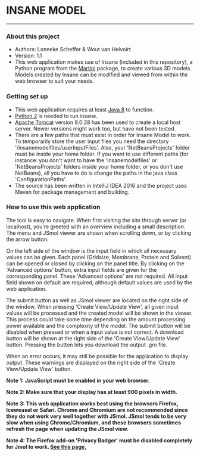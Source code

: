 # INSANE MODEL #

---------------------

### About this project ###

* Authors: Lonneke Scheffer & Wout van Helvoirt
* Version: 1.1
* This web application makes use of Insane (included in this repository), a Python program from the
[Martini](http://md.chem.rug.nl/) package, to create various 3D models. Models created by Insane can be modified and
viewed from within the web browser to suit your needs.

### Getting set up ###

* This web application requires at least [Java 8](https://www.oracle.com/downloads/index.html) to function.
* [Python 2](https://www.python.org/downloads/release/python-2711/) is needed to run insane.
* [Apache Tomcat](http://tomcat.apache.org/download-80.cgi) version 8.0.28 has been used to create a local host server.
Newer versions might work too, but have not been tested.
* There are a few paths that must exist in order for Insane Model to work. To temporarily store the user input files
you need the directory '<your home folder>/insanemodelfiles/userInputFiles'. Also, your 'NetBeansProjects' folder must
be inside your home folder. If you want to use different paths (for instance: you don't want to have the
'insanemodelfiles' or 'NetBeansProjects' folders inside your home folder, or you don't use NetBeans), all you have to
do is change the paths in the java class 'ConfigurationPaths'.
* The source has been written in IntelliJ IDEA 2016 and the project uses Maven for package management and building.

### How to use this web application ###

The tool is easy to navigate. When first visiting the site through server (or localhost), you're greeted with an
overview including a small description. The menu and JSmol viewer are shown when scrolling down, or by clicking the
arrow button.

On the left side of the window is the input field in which all necessary values can be given. Each panel (Gridsize,
Membrane, Protein and Solvent) can be opened or closed by clicking on the panel title. By clicking on the 'Advanced
options' button, extra input fields are given for the corresponding panel. These 'Advanced options' are not required.
All input field shown on default are required, although default values are used by the web application.

The submit button as well as JSmol viewer are located on the right side of the window. When pressing 'Create View/Update
View', all given input values will be processed and the created model will be shown in the viewer. This process could
take some time depending on the amount processing power available and the complexity of the model. The submit button
will be disabled when pressed or when a input value is not correct. A download button will be shown at the right side
of the 'Create View/Update View' button. Pressing the button lets you download the output .gro file.

When an error occurs, it may still be possible for the application to display output. These warnings are displayed on
the right side of the 'Create View/Update View' button.



**Note 1: JavaScript must be enabled in your web browser.**

**Note 2: Make sure that your display has at least 900 pixels in width.**

**Note 3: This web application works best using the browsers Firefox, Iceweasel or Safari. Chrome and Chromium are not
recommended since they do not work very well together with JSmol. JSmol tends to be very slow when using
Chrome/Chromium, and these browsers sometimes refresh the page when updating the JSmol view.**

**Note 4: The Firefox add-on 'Privacy Badger' must be disabled completely for Jmol to work.
[See this page.](http://wiki.jmol.org/index.php/Compatibility)**